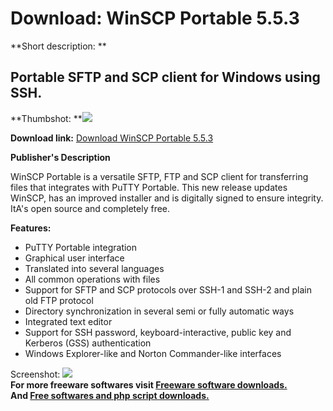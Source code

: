 # Download: WinSCP Portable 5.5.3

**Short description: **

## Portable SFTP and SCP client for Windows using SSH.

  
**Thumbshot: **![](http://www.freewarefiles.com/screenshot/winscp_md.jpg)   
  
**Download link:** [Download WinSCP Portable 5.5.3](http://freesoftwares.boysofts.com/WinSCP-Portable_program_39273.html)  
  

**Publisher's Description**  
  

WinSCP Portable is a versatile SFTP, FTP and SCP client for transferring files
that integrates with PuTTY Portable. This new release updates WinSCP, has an
improved installer and is digitally signed to ensure integrity. ItA's open
source and completely free.

**Features:**

  * PuTTY Portable integration 
  * Graphical user interface 
  * Translated into several languages 
  * All common operations with files 
  * Support for SFTP and SCP protocols over SSH-1 and SSH-2 and plain old FTP protocol 
  * Directory synchronization in several semi or fully automatic ways 
  * Integrated text editor 
  * Support for SSH password, keyboard-interactive, public key and Kerberos (GSS) authentication 
  * Windows Explorer-like and Norton Commander-like interfaces 

  
  
Screenshot: ![](http://www.freewarefiles.com/screenshot/winscp.jpg)  
**For more freeware softwares visit [Freeware software downloads.](http://freesoftwares.boysofts.com/)**   
**And [Free softwares and php script downloads.](http://www.boysofts.com/)**

